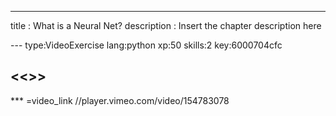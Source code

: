 ---
title       : What is a Neural Net?
description : Insert the chapter description here


--- type:VideoExercise lang:python xp:50 skills:2 key:6000704cfc
## <<<New Exercise>>>


*** =video_link
//player.vimeo.com/video/154783078
